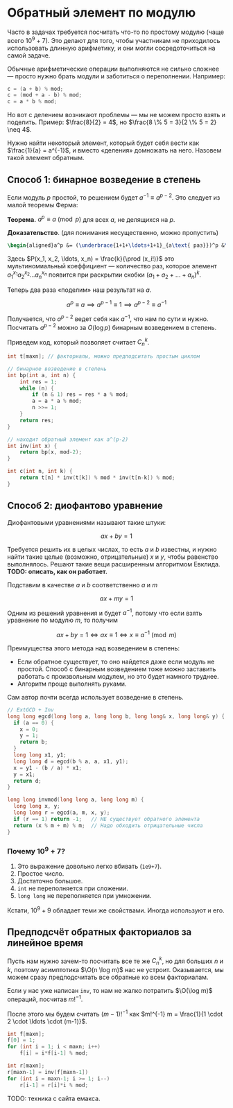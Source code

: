 # Обратный элемент по модулю

Часто в задачах требуется посчитать что-то по простому модулю (чаще всего $10^9 + 7$). Это делают для того, чтобы участникам не приходилось использовать длинную арифметику, и они могли сосредоточиться на самой задаче.

Обычные арифметические операции выполняются не сильно сложнее — просто нужно брать модули и заботиться о переполнении. Например:

```cpp
c = (a + b) % mod;
c = (mod + a - b) % mod;
c = a * b % mod;
```

Но вот с делением возникают проблемы — мы не можем просто взять и поделить. Пример: $\frac{8}{2} = 4$, но $\frac{8 \% 5 = 3}{2 \% 5 = 2} \neq 4$.

Нужно найти некоторый элемент, который будет себя вести как $\frac{1}{a} = a^{-1}$, и вместо «деления» домножать на него. Назовем такой элемент обратным.

## Способ 1: бинарное возведение в степень

Если модуль $p$ простой, то решением будет $a^{-1} \equiv a^{p-2}$. Это следует из малой теоремы Ферма:

**Теорема.** $a^p \equiv a \pmod p$ для всех $a$, не делящихся на $p$.

**Доказательство**. (для понимания несущественно, можно пропустить)

```latex
\begin{aligned}a^p &= (\underbrace{1+1+\ldots+1+1}_{a\text{ раз}})^p &\quad \\\\ &= \sum_{x_1+x_2+\ldots+x_a = p} P(x_1, x_2, \ldots, x_a) & \text{(раскладываем по определению)} \\\\ &= \sum_{x_1+x_2+\ldots+x_a = p} \frac{p!}{x_1! x_2! \ldots x_a!} & {\text{(какие слагаемые не делятся на }p\text{?})} \\\\ &\equiv P(p, 0, \ldots, 0) + \ldots + P(0, 0, \ldots, p) & \text{(все остальные не убьют }p\text{ в знаменателе)} \\\\ &= a &\quad \end{aligned}
```

Здесь $P(x_1, x_2, \ldots, x_n) = \frac{k}{\prod (x_i!)}$ это мультиномиальный коеффициент — количество раз, которое элемент $a_1^{x_1} a_2^{x_2} \ldots a_n^{x_n}$ появится при раскрытии скобки $(a_1 + a_2 + \ldots + a_n)^k$.

Теперь два раза «поделим» наш результат на $a$.

$$ a^p \equiv a \implies a^{p-1} \equiv 1 \implies a^{p-2} \equiv a^{-1} $$

Получается, что $a^{p-2}$ ведет себя как $a^{-1}$, что нам по сути и нужно.
Посчитать $a^{p-2}$ можно за $O(\log p)$ бинарным возведением в степень.

Приведем код, который позволяет считает $C_n^k$.

```cpp
int t[maxn]; // факториалы, можно предподситать простым циклом

// бинарное возведение в степень
int bp(int a, int n) {
    int res = 1;
    while (n) {
        if (n & 1) res = res * a % mod;
        a = a * a % mod;
        n >>= 1;
    }
    return res;
}

// находит обратный элемент как a^(p-2)
int inv(int x) {
    return bp(x, mod-2);
}

int c(int n, int k) {
    return t[n] * inv(t[k]) % mod * inv(t[n-k]) % mod;
}
```

## Способ 2: диофантово уравнение

Диофантовыми уравнениями называют такие штуки:

$$ ax + by = 1 $$

Требуется решить их в целых числах, то есть $a$ и $b$ известны, и нужно найти такие целые (возможно, отрицательные) $x$ и $y$, чтобы равенство выполнялось. Решают такие вещи расширенным алгоритмом Евклида. **TODO: описать, как он работает.**

Подставим в качестве $a$ и $b$ соответственно $a$ и $m$

$$ ax + my = 1 $$

Одним из решений уравнения и будет $a^{-1}$, потому что если взять уравнение по модулю $m$, то получим

$$ ax + by = 1 \iff ax \equiv 1 \iff x \equiv a^{-1} \pmod m $$

Преимущества этого метода над возведением в степень:

* Если обратное существует, то оно найдется даже если модуль не простой. Способ с бинарным возведением тоже можно заставить работать с произвольным модулем, но это будет намного труднее. 
* Алгоритм проще выполнять руками.

Сам автор почти всегда использует возведение в степень.

```cpp
// ExtGCD + Inv
long long egcd(long long a, long long b, long long& x, long long& y) {
  if (a == 0) {
    x = 0;
    y = 1;
    return b;
  }
  long long x1, y1;
  long long d = egcd(b % a, a, x1, y1);
  x = y1 - (b / a) * x1;
  y = x1;
  return d;
}

long long invmod(long long a, long long m) {
  long long x, y;
  long long r = egcd(a, m, x, y);
  if (r == 1) return -1;   // НЕ существует обратного элемента
  return (x % m + m) % m;  // Надо обходить отрицательные числа
}

```

### Почему $10^9+7$?

1. Это выражение довольно легко вбивать (`1e9+7`).
2. Простое число.
3. Достаточно большое.
4. `int` не переполняется при сложении.
5. `long long` не переполняется при умножении.

Кстати, $10^9 + 9$ обладает теми же свойствами. Иногда используют и его.

## Предподсчёт обратных факториалов за линейное время

Пусть нам нужно зачем-то посчитать все те же $C_n^k$, но для больших $n$ и $k$, поэтому асимптотика $\O(n \log m)$ нас не устроит. Оказывается, мы можем сразу предподсчитать все обратные ко всем факториалам.

Если у нас уже написан `inv`, то нам не жалко потратить $\O(\log m)$ операций, посчитав $m!^{-1}$.

После этого мы будем считать $(m-1)!^{-1}$ как $m!^{-1} m = \frac{1}{1 \cdot 2 \cdot \ldots \cdot (m-1)}$.

```cpp
int f[maxn];
f[0] = 1;
for (int i = 1; i < maxn; i++)
    f[i] = i*f[i-1] % mod;

int r[maxn];
r[maxn-1] = inv(f[maxn-1])
for (int i = maxn-1; i >= 1; i--)
    r[i-1] = r[i]*i % mod;
```

TODO: техника с сайта емакса.

